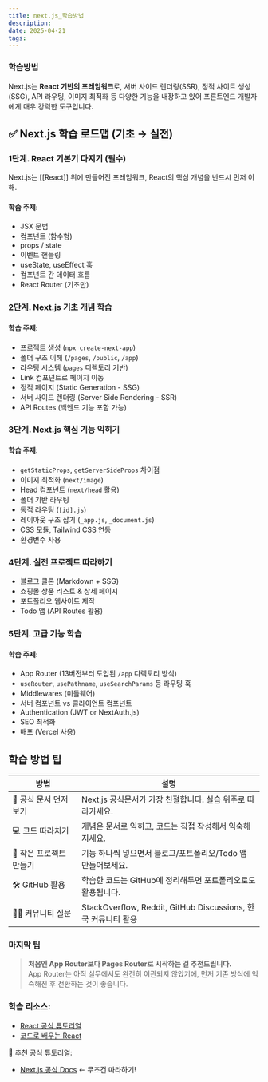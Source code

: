 ```yaml
---
title: next.js_학습방법
description: 
date: 2025-04-21
tags:
---
```


### 학습방법

Next.js는 **React 기반의 프레임워크**로, 서버 사이드 렌더링(SSR), 정적 사이트 생성(SSG), API 라우팅, 이미지 최적화 등 다양한 기능을 내장하고 있어 프론트엔드 개발자에게 매우 강력한 도구입니다.

## ✅ Next.js 학습 로드맵 (기초 → 실전)
###  1단계. **React 기본기 다지기 (필수)**
Next.js는 [[React]] 위에 만들어진 프레임워크, React의 핵심 개념을 반드시 먼저 이해.
####  학습 주제:
- JSX 문법 
- 컴포넌트 (함수형)
- props / state
- 이벤트 핸들링
- useState, useEffect 훅
- 컴포넌트 간 데이터 흐름
- React Router (기초만)
###  2단계. **Next.js 기초 개념 학습**
####  학습 주제:
- 프로젝트 생성 (`npx create-next-app`)
- 폴더 구조 이해 (`/pages`, `/public`, `/app`)
- 라우팅 시스템 (`pages` 디렉토리 기반)
- Link 컴포넌트로 페이지 이동
- 정적 페이지 (Static Generation - SSG)
- 서버 사이드 렌더링 (Server Side Rendering - SSR)
- API Routes (백엔드 기능 포함 가능)
###  3단계. **Next.js 핵심 기능 익히기**
####  학습 주제:
- `getStaticProps`, `getServerSideProps` 차이점
- 이미지 최적화 (`next/image`)
- Head 컴포넌트 (`next/head` 활용)
- 폴더 기반 라우팅
- 동적 라우팅 (`[id].js`)
- 레이아웃 구조 잡기 (`_app.js`, `_document.js`)
- CSS 모듈, Tailwind CSS 연동
- 환경변수 사용
###  4단계. **실전 프로젝트 따라하기**
- 블로그 클론 (Markdown + SSG)
- 쇼핑몰 상품 리스트 & 상세 페이지
- 포트폴리오 웹사이트 제작
- Todo 앱 (API Routes 활용)
###  5단계. **고급 기능 학습**
#### 학습 주제:
- App Router (13버전부터 도입된 `/app` 디렉토리 방식)
- `useRouter`, `usePathname`, `useSearchParams` 등 라우팅 훅
- Middlewares (미들웨어)
- 서버 컴포넌트 vs 클라이언트 컴포넌트
- Authentication (JWT or NextAuth.js)
- SEO 최적화
- 배포 (Vercel 사용)
##  학습 방법 팁

| 방법             | 설명                                                    |
| -------------- | ----------------------------------------------------- |
| 📘 공식 문서 먼저 보기 | Next.js 공식문서가 가장 친절합니다. 실습 위주로 따라가세요.                 |
| 💻 코드 따라치기     | 개념은 문서로 익히고, 코드는 직접 작성해서 익숙해지세요.                      |
| 🧩 작은 프로젝트 만들기 | 기능 하나씩 넣으면서 블로그/포트폴리오/Todo 앱 만들어보세요.                  |
| 🛠 GitHub 활용   | 학습한 코드는 GitHub에 정리해두면 포트폴리오로도 활용됩니다.                  |
| 🧑‍💻 커뮤니티 질문  | StackOverflow, Reddit, GitHub Discussions, 한국 커뮤니티 활용 |

###  마지막 팁
> **처음엔 App Router보다 Pages Router로 시작하는 걸 추천드립니다.**  
> App Router는 아직 실무에서도 완전히 이관되지 않았기에, 먼저 기존 방식에 익숙해진 후 전환하는 것이 좋습니다.



###  학습 리소스:
- [React 공식 튜토리얼](https://react.dev/learn)   
- [코드로 배우는 React](https://react-ko.dev/)
    
🔗 추천 공식 튜토리얼:

- [Next.js 공식 Docs](https://nextjs.org/learn) ← 무조건 따라하기!